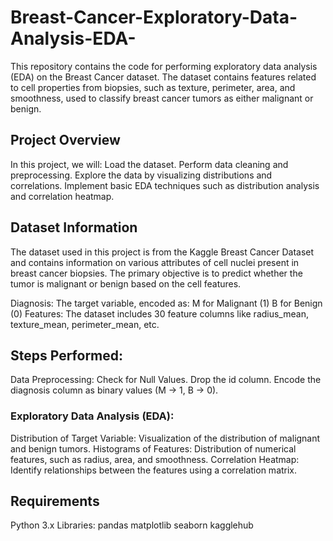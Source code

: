 # Breast-Cancer-Exploratory-Data-Analysis-EDA-
This repository contains the code for performing exploratory data analysis (EDA) on the Breast Cancer dataset. The dataset contains features related to cell properties from biopsies, such as texture, perimeter, area, and smoothness, used to classify breast cancer tumors as either malignant or benign.

## Project Overview
In this project, we will:
  Load the dataset.
  Perform data cleaning and preprocessing.
  Explore the data by visualizing distributions and correlations.
  Implement basic EDA techniques such as distribution analysis and correlation heatmap.

## Dataset Information
The dataset used in this project is from the Kaggle Breast Cancer Dataset and contains information on various attributes of cell nuclei present in breast cancer biopsies. The primary objective is to predict whether the tumor is malignant or benign based on the cell features.

Diagnosis: The target variable, encoded as:
M for Malignant (1)
B for Benign (0)
Features: The dataset includes 30 feature columns like radius_mean, texture_mean, perimeter_mean, etc.

## Steps Performed:
Data Preprocessing:
Check for Null Values.
Drop the id column.
Encode the diagnosis column as binary values (M -> 1, B -> 0).

### Exploratory Data Analysis (EDA):
Distribution of Target Variable: Visualization of the distribution of malignant and benign tumors.
Histograms of Features: Distribution of numerical features, such as radius, area, and smoothness.
Correlation Heatmap: Identify relationships between the features using a correlation matrix.

## Requirements
Python 3.x
Libraries:
pandas
matplotlib
seaborn
kagglehub

